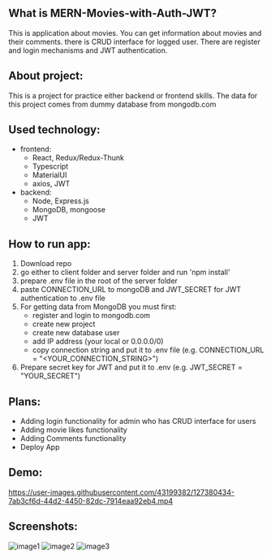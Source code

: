## What is MERN-Movies-with-Auth-JWT?
This is application about movies. You can get information about movies and their comments. there is CRUD interface for logged user. There are register and login mechanisms and JWT authentication.

## About project:
This is a project for practice either backend or frontend skills. The data for this project comes from dummy database from mongodb.com

## Used technology:
* frontend: 
  * React, Redux/Redux-Thunk 
  * Typescript
  * MaterialUI
  * axios, JWT
* backend:
  * Node, Express.js
  * MongoDB, mongoose
  * JWT

## How to run app:
1. Download repo
2. go either to client folder and server folder and run 'npm install'
3. prepare .env file in the root of the server folder
4. paste CONNECTION_URL to mongoDB and JWT_SECRET for JWT authentication to .env file
5. For getting data from MongoDB you must first:
    * register and login to mongodb.com
    * create new project 
    * create new database user
    * add IP address (your local or 0.0.0.0/0)
    * copy connection string and put it to .env file (e.g. CONNECTION_URL = "<YOUR_CONNECTION_STRING>")
 6. Prepare secret key for JWT and put it to .env (e.g. JWT_SECRET = "YOUR_SECRET")

## Plans:
* Adding login functionality for admin who has CRUD interface for users
* Adding movie likes functionality
* Adding Comments functionality
* Deploy App 

## Demo:
https://user-images.githubusercontent.com/43199382/127380434-7ab3cf6d-44d2-4450-82dc-7914eaa92eb4.mp4

## Screenshots:
![image1](https://user-images.githubusercontent.com/43199382/127380440-5eb753a3-32d2-4edc-9f10-e39b03b94396.jpg)
![image2](https://user-images.githubusercontent.com/43199382/127380441-b28707dc-1c0a-488d-942c-6d7847b35e66.jpg)
![image3](https://user-images.githubusercontent.com/43199382/127380445-85b1ebe0-12fa-4d37-8b76-cde08548e7df.jpg)

